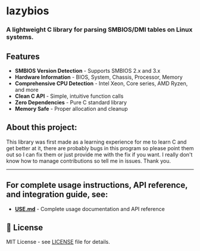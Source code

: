 # lazybios 

### A lightweight C library for parsing SMBIOS/DMI tables on Linux systems.

## Features

- **SMBIOS Version Detection** - Supports SMBIOS 2.x and 3.x
- **Hardware Information** - BIOS, System, Chassis, Processor, Memory
- **Comprehensive CPU Detection** - Intel Xeon, Core series, AMD Ryzen, and more
- **Clean C API** - Simple, intuitive function calls
- **Zero Dependencies** - Pure C standard library
- **Memory Safe** - Proper allocation and cleanup

## About this project:
This library was first made as a learning experience for me to learn C and get better at it, there are probably bugs in this program so please point them out so I can fix them or just provide me with the fix if you want. I really don't know how to manage contributions so tell me in issues. Thank you. 

------------------

## For complete usage instructions, API reference, and integration guide, see:
- **[USE.md](USE.md)** - Complete usage documentation and API reference

## 📄 License

MIT License - see [LICENSE](LICENSE) file for details.